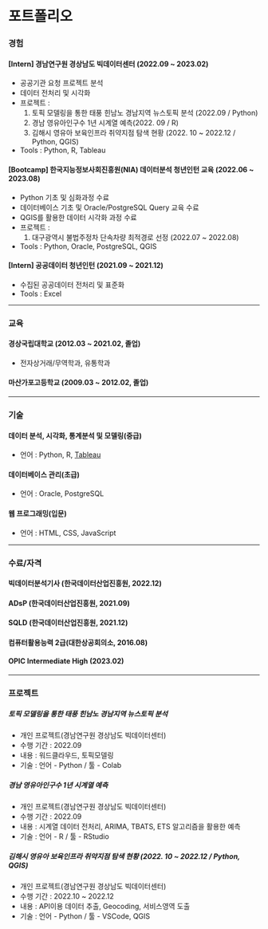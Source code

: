 # 포트폴리오

### 경험

#### [Intern] 경남연구원 경상남도 빅데이터센터 (2022.09 ~ 2023.02)
 * 공공기관 요청 프로젝트 분석
 * 데이터 전처리 및 시각화
 * 프로젝트 : 
   1. 토픽 모델링을 통한 태풍 힌남노 경남지역 뉴스토픽 분석 (2022.09 / Python)
   2. 경남 영유아인구수 1년 시계열 예측(2022. 09 / R)
   3. 김해시 영유아 보육인프라 취약지점 탐색 현황 (2022. 10 ~ 2022.12 / Python, QGIS)
 * Tools : Python, R, Tableau

#### [Bootcamp] 한국지능정보사회진흥원(NIA) 데이터분석 청년인턴 교육 (2022.06 ~ 2023.08)
 * Python 기초 및 심화과정 수료 
 * 데이터베이스 기초 및 Oracle/PostgreSQL Query 교육 수료
 * QGIS를 활용한 데이터 시각화 과정 수료
 * 프로젝트 : 
   1. 대구광역시 불법주정차 단속차량 최적경로 선정 (2022.07 ~ 2022.08)
 * Tools : Python, Oracle, PostgreSQL, QGIS

#### [Intern] 공공데이터 청년인턴 (2021.09 ~ 2021.12)
 * 수집된 공공데이터 전처리 및 표준화
 * Tools : Excel 

***

### 교육

#### 경상국립대학교 (2012.03 ~ 2021.02, 졸업)
 * 전자상거래/무역학과, 유통학과

#### 마산가포고등학교 (2009.03 ~ 2012.02, 졸업)

***

### 기술

#### 데이터 분석, 시각화, 통계분석 및 모델링(중급)
 * 언어 : Python, R, [Tableau](https://public.tableau.com/app/profile/seokjun.han/viz/Worldsuicidechart19852015/1)

#### 데이터베이스 관리(초급)
 * 언어 : Oracle, PostgreSQL

#### 웹 프로그래밍(입문)
 * 언어 : HTML, CSS, JavaScript

***

### 수료/자격

#### 빅데이터분석기사 (한국데이터산업진흥원, 2022.12)

#### ADsP (한국데이터산업진흥원, 2021.09)

#### SQLD (한국데이터산업진흥원, 2021.12)

#### 컴퓨터활용능력 2급(대한상공회의소, 2016.08)

#### OPIC Intermediate High (2023.02)

***

### 프로젝트

##### 토픽 모델링을 통한 태풍 힌남노 경남지역 뉴스토픽 분석
 * 개인 프로젝트(경남연구원 경상남도 빅데이터센터)
 * 수행 기간 : 2022.09
 * 내용 : 워드클라우드, 토픽모델링
 * 기술 : 언어 - Python / 툴 - Colab

##### 경남 영유아인구수 1년 시계열 예측
 * 개인 프로젝트(경남연구원 경상남도 빅데이터센터)
 * 수행 기간 : 2022.09
 * 내용 : 시계열 데이터 전처리, ARIMA, TBATS, ETS 알고리즘을 활용한 예측
 * 기술 : 언어 - R / 툴 - RStudio

##### 김해시 영유아 보육인프라 취약지점 탐색 현황 (2022. 10 ~ 2022.12 / Python, QGIS)
 * 개인 프로젝트(경남연구원 경상남도 빅데이터센터)
 * 수행 기간 : 2022.10 ~ 2022.12
 * 내용 : API이용 데이터 추출, Geocoding, 서비스영역 도출
 * 기술 : 언어 - Python / 툴 - VSCode, QGIS

